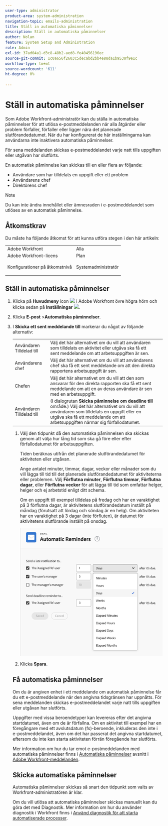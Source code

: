```yaml
---
user-type: administrator
product-area: system-administration
navigation-topic: emails-administration
title: Ställ in automatiska påminnelser
description: Ställ in automatiska påminnelser
author: Nolan
feature: System Setup and Administration
role: Admin
exl-id: 37ad04a1-d3c8-48b2-aed8-fe40456196ec
source-git-commit: 1c0a656f2603c5decabd2bb4e88da1b9530f9e1c
workflow-type: tm+mt
source-wordcount: '611'
ht-degree: 0%

---
```


# Ställ in automatiska påminnelser

<!--DON'T DELETE, DRAFT OR HIDE THIS ARTICLE. IT IS LINKED TO THE PRODUCT, THROUGH THE CONTEXT SENSITIVE HELP LINKS.-->

Som Adobe Workfront-administratör kan du ställa in automatiska påminnelser för att utlösa e-postmeddelanden när alla åtgärder eller problem förfaller, förfaller eller ligger nära det planerade slutförandedatumet. När du har konfigurerat de här inställningarna kan användarna inte inaktivera automatiska påminnelser.

För sena meddelanden skickas e-postmeddelandet varje natt tills uppgiften eller utgåvan har slutförts.

En automatisk påminnelse kan skickas till en eller flera av följande:

* Användare som har tilldelats en uppgift eller ett problem
* Användarens chef
* Direktörens chef

>[!NOTE]
>
>Du kan inte ändra innehållet eller ämnesraden i e-postmeddelandet som utlöses av en automatisk påminnelse.

## Åtkomstkrav

Du måste ha följande åtkomst för att kunna utföra stegen i den här artikeln:

<table style="table-layout:auto"> 
 <col> 
 <col> 
 <tbody> 
  <tr> 
   <td role="rowheader">Adobe Workfront</td> 
   <td>Alla</td> 
  </tr> 
  <tr> 
   <td role="rowheader">Adobe Workfront-licens</td> 
   <td>Plan</td> 
  </tr> 
  <tr> 
   <td role="rowheader">Konfigurationer på åtkomstnivå</td> 
   <td> <p>Systemadministratör</p> </td> 
  </tr> 
 </tbody> 
</table>

## Ställ in automatiska påminnelser

1. Klicka på **Huvudmeny** icon ![](assets/main-menu-icon.png) i Adobe Workfront övre högra hörn och klicka sedan på **Inställningar** ![](assets/gear-icon-settings.png).

1. Klicka **E-post** >**Automatiska påminnelser**.

1. I **Skicka ett sent meddelande till** markerar du något av följande alternativ:

   <table>
    <tr>
        <td>Användaren Tilldelad till</td>
        <td>Välj det här alternativet om du vill att användaren som tilldelats en aktivitet eller utgåva ska få ett sent meddelande om att arbetsuppgiften är sen.</td>
        <td></td>
    </tr>
    <tr>
        <td>Användarens chef</td>
        <td>Välj det här alternativet om du vill att användarens chef ska få ett sent meddelande om att den direkta rapportens arbetsuppgift är sen.</td>
        <td></td>
    </tr>
    <tr>
        <td>Chefen</td>
        <td>Välj det här alternativet om du vill att den som ansvarar för den direkta rapporten ska få ett sent meddelande om att en av deras användare är sen med en arbetsuppgift.</td>
        <td></td>
    </tr>
    <tr>
        <td>Användaren Tilldelad till</td>
        <td>(I dialogrutan <b>Skicka påminnelse om deadline till</b> område.) Välj det här alternativet om du vill att användaren som tilldelats en uppgift eller en utgåva ska få ett meddelande om att arbetsuppgiften närmar sig förfallodatumet.</td>
        <td></td>
    </tr>
</table>

1. Välj den tidpunkt då den automatiska påminnelsen ska skickas genom att välja hur lång tid som ska gå före eller efter förfallodatumet för arbetsuppgiften.

   Tiden beräknas utifrån det planerade slutförandedatumet för aktiviteten eller utgåvan.

   Ange antalet minuter, timmar, dagar, veckor eller månader som du vill lägga till tid till det planerade slutförandedatumet för aktiviteterna eller problemen. Välj **Förflutna minuter**, **Förflutna timmar**, **Förflutna dagar**, eller **Förflutna veckor** för att lägga till tid som omfattar helger, helger och ej arbetstid enligt ditt schema.

   Om en uppgift till exempel tilldelas på fredag och har en varaktighet på 3 förflutna dagar, är aktivitetens slutförandedatum inställt på måndag (förutsatt att lördag och söndag är en helg). Om aktiviteten har en varaktighet på 3 dagar (inte förfluten), är datumet för aktivitetens slutförande inställt på onsdag.

   ![](assets/time-increments-for-automatic-reminder.png)

1. Klicka **Spara**.

## Få automatiska påminnelser

Om du är angiven enhet i ett meddelande om automatisk påminnelse får du ett e-postmeddelande när den angivna tidsgränsen har uppnåtts. För sena meddelanden skickas e-postmeddelandet varje natt tills uppgiften eller utgåvan har slutförts.

Uppgifter med vissa beroendetyper kan levereras efter det angivna startdatumet, även om de är förfallna. Om en aktivitet till exempel har en föregångare med ett avslutsdatum (fs)-beroende, inkluderas den inte i e-postmeddelandet, även om det har passerat det angivna startdatumet, eftersom du inte kan starta aktiviteten förrän föregående har slutförts.

Mer information om hur du tar emot e-postmeddelanden med automatiska påminnelser finns i [Automatiska påminnelser](../../../workfront-basics/using-notifications/wf-notifications.md#automatic-reminders) avsnitt i [Adobe Workfront-meddelanden](../../../workfront-basics/using-notifications/wf-notifications.md).

## Skicka automatiska påminnelser

Automatiska påminnelser skickas så snart den tidpunkt som valts av Workfront-administratören är klar.

Om du vill utlösa att automatiska påminnelser skickas manuellt kan du göra det med Diagnostik. Mer information om hur du använder diagnostik i Workfront finns i [Använd diagnostik för att starta automatiserade processer](../../../administration-and-setup/manage-workfront/run-diagnostics/use-diagnostics-to-trigger-automated-processes.md).
